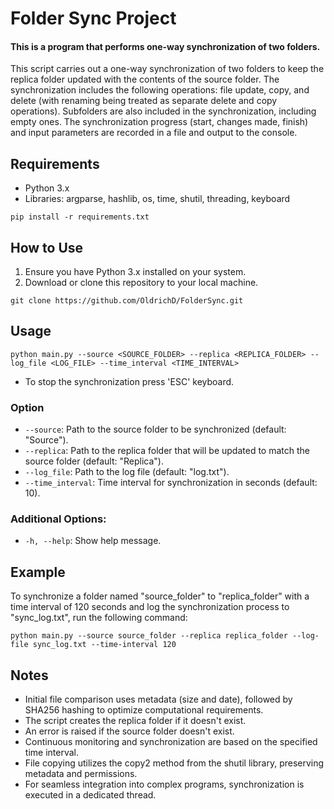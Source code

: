 # Folder Sync Project

#### This is a program that performs one-way synchronization of two folders.
This script carries out a one-way synchronization of two folders to keep the replica folder updated with the contents of the source folder. The synchronization includes the following operations: file update, copy, and delete (with renaming being treated as separate delete and copy operations). Subfolders are also included in the synchronization, including empty ones. The synchronization progress (start, changes made, finish) and input parameters are recorded in a file and output to the console.

## Requirements

* Python 3.x
* Libraries: argparse, hashlib, os, time, shutil, threading, keyboard
```
pip install -r requirements.txt
```

## How to Use

1. Ensure you have Python 3.x installed on your system.
2. Download or clone this repository to your local machine.
```
git clone https://github.com/OldrichD/FolderSync.git
```

## Usage

```
python main.py --source <SOURCE_FOLDER> --replica <REPLICA_FOLDER> --log_file <LOG_FILE> --time_interval <TIME_INTERVAL>
```
- To stop the synchronization press 'ESC' keyboard.

### Option

- `--source`: Path to the source folder to be synchronized (default: "Source").
- `--replica`: Path to the replica folder that will be updated to match the source folder (default: "Replica").
- `--log_file`: Path to the log file (default: "log.txt").
- `--time_interval`: Time interval for synchronization in seconds (default: 10).

### Additional Options:

- `-h, --help`: Show help message.



## Example

To synchronize a folder named "source_folder" to "replica_folder" with a time interval of 120 seconds and log the synchronization process to "sync_log.txt", run the following command:

```
python main.py --source source_folder --replica replica_folder --log-file sync_log.txt --time-interval 120
```

## Notes

- Initial file comparison uses metadata (size and date), followed by SHA256 hashing to optimize computational requirements.
- The script creates the replica folder if it doesn't exist.
- An error is raised if the source folder doesn't exist.
- Continuous monitoring and synchronization are based on the specified time interval.
- File copying utilizes the copy2 method from the shutil library, preserving metadata and permissions.
- For seamless integration into complex programs, synchronization is executed in a dedicated thread.
